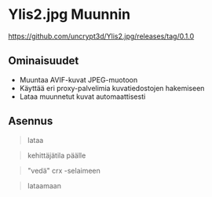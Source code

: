 # Ylis2.jpg Muunnin

https://github.com/uncrypt3d/Ylis2.jpg/releases/tag/0.1.0

## Ominaisuudet

- Muuntaa AVIF-kuvat JPEG-muotoon
- Käyttää eri proxy-palvelimia kuvatiedostojen hakemiseen
- Lataa muunnetut kuvat automaattisesti

## Asennus

>lataa

>kehittäjätila päälle

>"vedä" crx -selaimeen

>lataamaan
